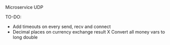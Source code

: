 Microservice UDP

TO-DO:
- Add timeouts on every send, recv and connect
- Decimal places on currency exchange result
X Convert all money vars to long double
